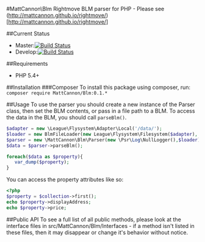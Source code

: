 #MattCannon\Blm
Rightmove BLM parser for PHP - Please see (http://mattcannon.github.io/rightmove/)[http://mattcannon.github.io/rightmove/]

##Current Status
* Master:[![Build Status](https://travis-ci.org/mattcannon/Blm.svg?branch=master)](https://travis-ci.org/mattcannon/Blm)
* Develop:[![Build Status](https://travis-ci.org/mattcannon/Blm.svg?branch=develop)](https://travis-ci.org/mattcannon/Blm)

##Requirements
* PHP 5.4+

##Installation
###Composer
To install this package using composer, run:
```composer require MattCannon/Blm:0.1.*```

##Usage
 To use the parser you should create a new instance of the Parser class, then set 
 the BLM contents, or pass in a file path to a BLM.
 To access the data in the BLM, you should call ```parseBlm()```.
 
 ```php
 $adapter = new \League\Flysystem\Adapter\Local('/data/');
 $loader = new BlmFileLoader(new League\Flysystem\Filesystem($adapter),'BlmFile.blm');
 $parser = new \MattCannon\Blm\Parser(new \Psr\Log\NullLogger(),$loader);
 $data = $parser->parseBlm();
 
 foreach($data as $property){
    var_dump($property);
 }
 ```

You can access the property attributes like so:

```php
<?php
$property = $collection->first();
echo $property->displayAddress;
echo $property->price;
```

##Public API
To see a full list of all public methods, please look at the interface 
files in src/MattCannon/Blm/Interfaces - if a method isn't listed 
in these files, then it may disappear or change it's behavior without notice.


